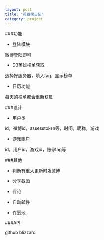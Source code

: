 ```yaml
---
layout: post
title: "英雄榜日记"
category: project
---
```


###功能

* 登陆模块

微博登陆即可

* D3英雄榜单获取

选择好服务器，填入tag，显示榜单

* 日历功能

每天的榜单都会重新获取

###设计

* 用户类

id，微博id，assesstoken等，时间，昵称，游戏

* 游戏账户

id，用户id，游戏id，账号tag等

###其他

* 判断有重大更新时发微博

* 分享截图

* 评论

* 自动邮件

* 许愿池

###API

github blizzard
